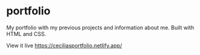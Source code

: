 # portfolio
My portfolio with my previous projects and information about me. Built with HTML and CSS. 

View it live
https://ceciliasportfolio.netlify.app/
